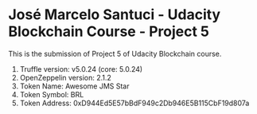 # José Marcelo Santuci - Udacity Blockchain Course - Project 5

This is the submission of Project 5 of Udacity Blockchain course.


1. Truffle version: v5.0.24 (core: 5.0.24)
2. OpenZeppelin version: 2.1.2
3. Token Name: Awesome JMS Star
4. Token Symbol: BRL
5. Token Address: 0xD944Ed5E57bBdF949c2Db946E5B115CbF19d807a